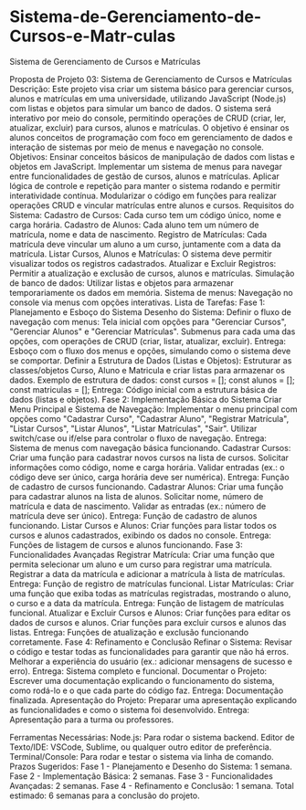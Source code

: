 # Sistema-de-Gerenciamento-de-Cursos-e-Matr-culas
Sistema de Gerenciamento de Cursos e Matrículas


Proposta de Projeto 03: Sistema de Gerenciamento de Cursos e Matrículas
Descrição: Este projeto visa criar um sistema básico para gerenciar cursos, alunos e matrículas em uma universidade, utilizando JavaScript (Node.js) com listas e objetos para simular um banco de dados. O sistema será interativo por meio do console, permitindo operações de CRUD (criar, ler, atualizar, excluir) para cursos, alunos e matrículas. O objetivo é ensinar os alunos conceitos de programação com foco em gerenciamento de dados e interação de sistemas por meio de menus e navegação no console.
Objetivos:
Ensinar conceitos básicos de manipulação de dados com listas e objetos em JavaScript.
Implementar um sistema de menus para navegar entre funcionalidades de gestão de cursos, alunos e matrículas.
Aplicar lógica de controle e repetição para manter o sistema rodando e permitir interatividade contínua.
Modularizar o código em funções para realizar operações CRUD e vincular matrículas entre alunos e cursos.
Requisitos do Sistema:
Cadastro de Cursos: Cada curso tem um código único, nome e carga horária.
Cadastro de Alunos: Cada aluno tem um número de matrícula, nome e data de nascimento.
Registro de Matrículas: Cada matrícula deve vincular um aluno a um curso, juntamente com a data da matrícula.
Listar Cursos, Alunos e Matrículas: O sistema deve permitir visualizar todos os registros cadastrados.
Atualizar e Excluir Registros: Permitir a atualização e exclusão de cursos, alunos e matrículas.
Simulação de banco de dados: Utilizar listas e objetos para armazenar temporariamente os dados em memória.
Sistema de menus: Navegação no console via menus com opções interativas.
Lista de Tarefas:
Fase 1: Planejamento e Esboço do Sistema
Desenho do Sistema:
Definir o fluxo de navegação com menus:
Tela inicial com opções para "Gerenciar Cursos", "Gerenciar Alunos" e "Gerenciar Matrículas".
Submenus para cada uma das opções, com operações de CRUD (criar, listar, atualizar, excluir).
Entrega: Esboço com o fluxo dos menus e opções, simulando como o sistema deve se comportar.
Definir a Estrutura de Dados (Listas e Objetos):
Estruturar as classes/objetos Curso, Aluno e Matricula e criar listas para armazenar os dados.
Exemplo de estrutura de dados:
const cursos = []; const alunos = []; const matriculas = [];
Entrega: Código inicial com a estrutura básica de dados (listas e objetos).
Fase 2: Implementação Básica do Sistema
Criar Menu Principal e Sistema de Navegação:
Implementar o menu principal com opções como "Cadastrar Curso", "Cadastrar Aluno", "Registrar Matrícula", "Listar Cursos", "Listar Alunos", "Listar Matrículas", "Sair".
Utilizar switch/case ou if/else para controlar o fluxo de navegação.
Entrega: Sistema de menus com navegação básica funcionando.
Cadastrar Cursos:
Criar uma função para cadastrar novos cursos na lista de cursos.
Solicitar informações como código, nome e carga horária.
Validar entradas (ex.: o código deve ser único, carga horária deve ser numérica).
Entrega: Função de cadastro de cursos funcionando.
Cadastrar Alunos:
Criar uma função para cadastrar alunos na lista de alunos.
Solicitar nome, número de matrícula e data de nascimento.
Validar as entradas (ex.: número de matrícula deve ser único).
Entrega: Função de cadastro de alunos funcionando.
Listar Cursos e Alunos:
Criar funções para listar todos os cursos e alunos cadastrados, exibindo os dados no console.
Entrega: Funções de listagem de cursos e alunos funcionando.
Fase 3: Funcionalidades Avançadas
Registrar Matrícula:
Criar uma função que permita selecionar um aluno e um curso para registrar uma matrícula.
Registrar a data da matrícula e adicionar a matrícula à lista de matrículas.
Entrega: Função de registro de matrículas funcional.
Listar Matrículas:
Criar uma função que exiba todas as matrículas registradas, mostrando o aluno, o curso e a data da matrícula.
Entrega: Função de listagem de matrículas funcional.
Atualizar e Excluir Cursos e Alunos:
Criar funções para editar os dados de cursos e alunos.
Criar funções para excluir cursos e alunos das listas.
Entrega: Funções de atualização e exclusão funcionando corretamente.
Fase 4: Refinamento e Conclusão
Refinar o Sistema:
Revisar o código e testar todas as funcionalidades para garantir que não há erros.
Melhorar a experiência do usuário (ex.: adicionar mensagens de sucesso e erro).
Entrega: Sistema completo e funcional.
Documentar o Projeto:
Escrever uma documentação explicando o funcionamento do sistema, como rodá-lo e o que cada parte do código faz.
Entrega: Documentação finalizada.
Apresentação do Projeto:
Preparar uma apresentação explicando as funcionalidades e como o sistema foi desenvolvido.
Entrega: Apresentação para a turma ou professores.

Ferramentas Necessárias:
Node.js: Para rodar o sistema backend.
Editor de Texto/IDE: VSCode, Sublime, ou qualquer outro editor de preferência.
Terminal/Console: Para rodar e testar o sistema via linha de comando.
Prazos Sugeridos:
Fase 1 - Planejamento e Desenho do Sistema: 1 semana.
Fase 2 - Implementação Básica: 2 semanas.
Fase 3 - Funcionalidades Avançadas: 2 semanas.
Fase 4 - Refinamento e Conclusão: 1 semana.
Total estimado: 6 semanas para a conclusão do projeto.


